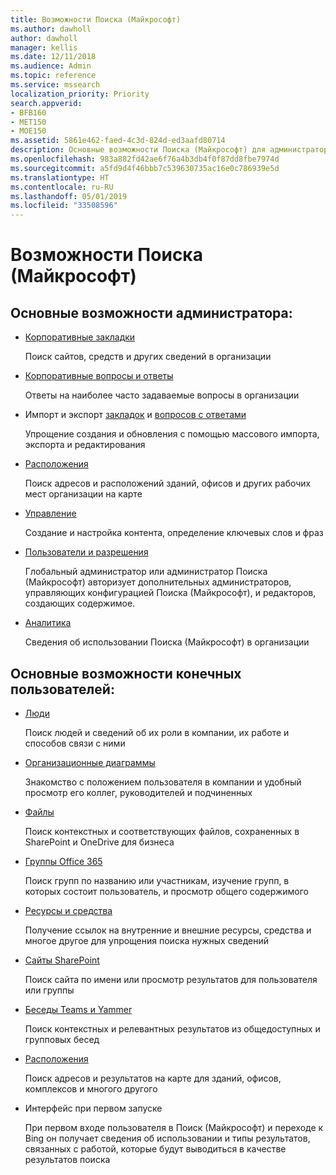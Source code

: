 ```yaml
---
title: Возможности Поиска (Майкрософт)
ms.author: dawholl
author: dawholl
manager: kellis
ms.date: 12/11/2018
ms.audience: Admin
ms.topic: reference
ms.service: mssearch
localization_priority: Priority
search.appverid:
- BFB160
- MET150
- MOE150
ms.assetid: 5861e462-faed-4c3d-824d-ed3aafd80714
description: Основные возможности Поиска (Майкрософт) для администраторов и конечных пользователей, включая закладки, вопросы и ответы, управление и анализ данных
ms.openlocfilehash: 983a882fd42ae6f76a4b3db4f0f87dd8fbe7974d
ms.sourcegitcommit: a5fd9d4f46bbb7c539630735ac16e0c786939e5d
ms.translationtype: HT
ms.contentlocale: ru-RU
ms.lasthandoff: 05/01/2019
ms.locfileid: "33508596"
---
```

# <a name="features-of-microsoft-search"></a>Возможности Поиска (Майкрософт)

## <a name="key-admin-features-include"></a>Основные возможности администратора:

- [Корпоративные закладки](create-and-manage-bookmarks.md)
    
    Поиск сайтов, средств и других сведений в организации
    
- [Корпоративные вопросы и ответы](create-and-manage-qas.md)
    
    Ответы на наиболее часто задаваемые вопросы в организации
    
- Импорт и экспорт [закладок](bulk-create-bookmarks.md) и [вопросов с ответами](bulk-create-qas.md)
    
    Упрощение создания и обновления с помощью массового импорта, экспорта и редактирования

- [Расположения](locations.md)
    
    Поиск адресов и расположений зданий, офисов и других рабочих мест организации на карте
    
- [Управление](set-up-microsoft-search.md)
    
    Создание и настройка контента, определение ключевых слов и фраз
    
- [Пользователи и разрешения](add-users.md)
    
    Глобальный администратор или администратор Поиска (Майкрософт) авторизует дополнительных администраторов, управляющих конфигурацией Поиска (Майкрософт), и редакторов, создающих содержимое.
    
- [Аналитика](get-insights.md) 
    
    Сведения об использовании Поиска (Майкрософт) в организации 
    
## <a name="key-end-user-features-include"></a>Основные возможности конечных пользователей:

- [Люди](use/find-people-and-groups.md)
    
    Поиск людей и сведений об их роли в компании, их работе и способов связи с ними
    
- [Организационные диаграммы](use/find-people-and-groups.md)
    
    Знакомство с положением пользователя в компании и удобный просмотр его коллег, руководителей и подчиненных
    
- [Файлы](use/find-files.md)
    
    Поиск контекстных и соответствующих файлов, сохраненных в SharePoint и OneDrive для бизнеса
    
- [Группы Office 365](use/find-people-and-groups.md)
    
    Поиск групп по названию или участникам, изучение групп, в которых состоит пользователь, и просмотр общего содержимого
    
- [Ресурсы и средства](use/find-resources-tools-and-more.md)
    
    Получение ссылок на внутренние и внешние ресурсы, средства и многое другое для упрощения поиска нужных сведений
    
- [Сайты SharePoint](use/find-sharepoint-sites.md)
    
    Поиск сайта по имени или просмотр результатов для пользователя или группы
    
- [Беседы Teams и Yammer](use/find-conversations.md)
    
    Поиск контекстных и релевантных результатов из общедоступных и групповых бесед

- [Расположения](use/find-locations.md)
    
    Поиск адресов и результатов на карте для зданий, офисов, комплексов и многого другого
    
- Интерфейс при первом запуске
    
    При первом входе пользователя в Поиск (Майкрософт) и переходе к Bing он получает сведения об использовании и типы результатов, связанных с работой, которые будут выводиться в качестве результатов поиска